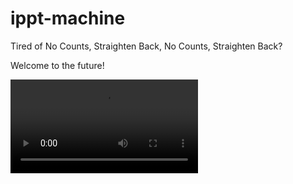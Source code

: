# ippt-machine
Tired of No Counts, Straighten Back, No Counts, Straighten Back?

Welcome to the future!

![Real-Time Demostration](https://user-images.githubusercontent.com/19306879/178100844-9489db1e-b002-4c78-9742-28eb1b57aefd.mp4)

